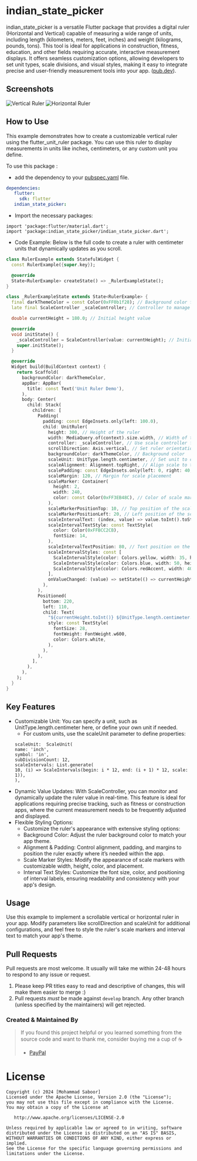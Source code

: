 # indian_state_picker

indian_state_picker is a versatile Flutter package that provides a digital ruler (Horizontal and Vertical) capable of measuring a wide range of units, including length (kilometers, meters, feet, inches) and weight (kilograms, pounds, tons). This tool is ideal for applications in construction, fitness, education, and other fields requiring accurate, interactive measurement displays. It offers seamless customization options, allowing developers to set unit types, scale divisions, and visual styles, making it easy to integrate precise and user-friendly measurement tools into your app.
([pub.dev](https://pub.dev/packages/indian_state_picker)).
## Screenshots

![Vertical Ruler](./v_ruler.gif) ![Horizontal Ruler](./h_ruler.gif)

## How to Use

This example demonstrates how to create a customizable vertical ruler using the flutter_unit_ruler package. You can use this ruler to display measurements in units like inches, centimeters, or any custom unit you define.

To use this package :

- add the dependency to your [pubspec.yaml](https://github.com/smsaboor/indian_state_picker/blob/main/pubspec.yaml) file.

 ```yaml
 dependencies:
    flutter:
      sdk: flutter
    indian_state_picker:
```


- Import the necessary packages:

```packges
import 'package:flutter/material.dart';
import 'package:indian_state_picker/indian_state_picker.dart';
```

- Code Example:
  Below is the full code to create a ruler with centimeter units that dynamically updates as you scroll.

```dart
class RulerExample extends StatefulWidget {
  const RulerExample({super.key});

  @override
  State<RulerExample> createState() => _RulerExampleState();
}

class _RulerExampleState extends State<RulerExample> {
  final darkThemeColor = const Color(0xFF0b1f28); // Background color for the ruler
  late final ScaleController _scaleController; // Controller to manage the current value

  double currentHeight = 180.0; // Initial height value

  @override
  void initState() {
    _scaleController = ScaleController(value: currentHeight); // Initialize the controller
    super.initState();
  }

  @override
  Widget build(BuildContext context) {
    return Scaffold(
      backgroundColor: darkThemeColor,
      appBar: AppBar(
        title: const Text('Unit Ruler Demo'),
      ),
      body: Center(
        child: Stack(
          children: [
            Padding(
              padding: const EdgeInsets.only(left: 100.0),
              child: UnitRuler(
                height: 300, // Height of the ruler
                width: MediaQuery.of(context).size.width, // Width of the ruler
                controller: _scaleController, // Use scale controller for dynamic updates
                scrollDirection: Axis.vertical, // Set ruler orientation to vertical
                backgroundColor: darkThemeColor, // Background color
                scaleUnit: UnitType.length.centimeter, // Set unit to centimeters
                scaleAlignment: Alignment.topRight, // Align scale to the top-right
                scalePadding: const EdgeInsets.only(left: 0, right: 40, top: 10), // Padding for the scale
                scaleMargin: 120, // Margin for scale placement
                scaleMarker: Container(
                  height: 2,
                  width: 240,
                  color: const Color(0xFF3EB48C), // Color of scale marker
                ),
                scaleMarkerPositionTop: 10, // Top position of the scale marker
                scaleMarkerPositionLeft: 20, // Left position of the scale marker
                scaleIntervalText: (index, value) => value.toInt().toString(), // Format interval text
                scaleIntervalTextStyle: const TextStyle(
                  color: Color(0xFFBCC2CB),
                  fontSize: 14,
                ),
                scaleIntervalTextPosition: 80, // Text position on the scale
                scaleIntervalStyles: const [
                  ScaleIntervalStyle(color: Colors.yellow, width: 35, height: 2, scale: -1),
                  ScaleIntervalStyle(color: Colors.blue, width: 50, height: 2.5, scale: 0),
                  ScaleIntervalStyle(color: Colors.redAccent, width: 40, height: 2, scale: 5),
                ],
                onValueChanged: (value) => setState(() => currentHeight = value.toDouble()), // Update height value
              ),
            ),
            Positioned(
              bottom: 220,
              left: 110,
              child: Text(
                "${currentHeight.toInt()} ${UnitType.length.centimeter.symbol}",  // Display current height in centimeters
                style: const TextStyle(
                  fontSize: 28,
                  fontWeight: FontWeight.w600,
                  color: Colors.white,
                ),
              ),
            ),
          ],
        ),
      ),
    );
  }
}
```

## Key Features
- Customizable Unit: You can specify a unit, such as UnitType.length.centimeter here, or define your own unit if needed.
    - For custom units, use the scaleUnit parameter to define properties:
  ```code
  scaleUnit:  ScaleUnit(
  name: 'inch',
  symbol: 'in',
  subDivisionCount: 12,
  scaleIntervals: List.generate(
  10, (i) => ScaleIntervals(begin: i * 12, end: (i + 1) * 12, scale: 1)),
  ),
  ```
- Dynamic Value Updates: With ScaleController, you can monitor and dynamically update the ruler value in real-time. This feature is ideal for applications requiring precise tracking, such as fitness or construction apps, where the current measurement needs to be frequently adjusted and displayed.
- Flexible Styling Options:
    - Customize the ruler's appearance with extensive styling options:
    - Background Color: Adjust the ruler background color to match your app theme.
    - Alignment & Padding: Control alignment, padding, and margins to position the ruler exactly where it’s needed within the app.
    - Scale Marker Styles: Modify the appearance of scale markers with customizable width, height, color, and placement.
    - Interval Text Styles: Customize the font size, color, and positioning of interval labels, ensuring readability and consistency with your app's design.


## Usage
Use this example to implement a scrollable vertical or horizontal ruler in your app. Modify parameters like scrollDirection and scaleUnit for additional configurations, and feel free to style the ruler's scale markers and interval text to match your app's theme.


## Pull Requests

Pull requests are most welcome. It usually will take me within 24-48 hours to respond to any issue or request.

1.  Please keep PR titles easy to read and descriptive of changes, this will make them easier to merge :)
2.  Pull requests _must_ be made against `develop` branch. Any other branch (unless specified by the maintainers) will get rejected.

### Created & Maintained By
> If you found this project helpful or you learned something from the source code and want to thank me, consider buying me a cup of :coffee:
>
> * [PayPal](https://paypal.me/mdsaboor)

# License

    Copyright (c) 2024 [Mohammad Saboor]
    Licensed under the Apache License, Version 2.0 (the "License");
    you may not use this file except in compliance with the License.
    You may obtain a copy of the License at

       http://www.apache.org/licenses/LICENSE-2.0

    Unless required by applicable law or agreed to in writing, software
    distributed under the License is distributed on an "AS IS" BASIS,
    WITHOUT WARRANTIES OR CONDITIONS OF ANY KIND, either express or implied.
    See the License for the specific language governing permissions and
    limitations under the License.